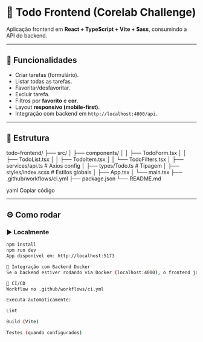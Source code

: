 # 📝 Todo Frontend (Corelab Challenge)

Aplicação frontend em **React + TypeScript + Vite + Sass**, consumindo a API do backend.

---

## 🚀 Funcionalidades
- Criar tarefas (formulário).
- Listar todas as tarefas.
- Favoritar/desfavoritar.
- Excluir tarefa.
- Filtros por **favorito** e **cor**.
- Layout **responsivo (mobile-first)**.
- Integração com backend em `http://localhost:4000/api`.

---

## 📂 Estrutura
todo-frontend/
├── src/
│ ├── components/
│ │ ├── TodoForm.tsx
│ │ ├── TodoList.tsx
│ │ ├── TodoItem.tsx
│ │ └── TodoFilters.tsx
│ ├── services/api.ts # Axios config
│ ├── types/Todo.ts # Tipagem
│ ├── styles/index.scss # Estilos globais
│ ├── App.tsx
│ └── main.tsx
├── .github/workflows/ci.yml
├── package.json
└── README.md

yaml
Copiar código

---

## ⚙️ Como rodar

### ▶️ Localmente
```bash
npm install
npm run dev
App disponível em: http://localhost:5173

🐳 Integração com Backend Docker
Se o backend estiver rodando via Docker (localhost:4000), o frontend já consome automaticamente as rotas da API.

🚀 CI/CD
Workflow no .github/workflows/ci.yml

Executa automaticamente:

Lint

Build (Vite)

Testes (quando configurados)